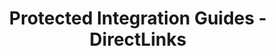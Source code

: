 ---
title: Protected Integration Guides - DirectLinks
excerpt: >-
  DONE USE THIS PAGE - it is the root folder for integrations guides that are
  hidden and being sent only by specific request
deprecated: false
hidden: true
metadata:
  robots: index
---